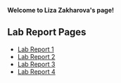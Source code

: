 **Welcome to Liza Zakharova's page!**

## Lab Report Pages

- [Lab Report 1](lab-report-1-week-2.html)
- [Lab Report 2](lab-report-2-week-4.html)
- [Lab Report 3](lab-report-3-week-6.html)
- [Lab Report 4](lab-report-4-week-8.md)
